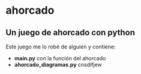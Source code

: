 # ahorcado
## Un juego de ahorcado con python

Este juego me lo robé de alguien y contiene:
- **main.py** con la función del ahorcado
- **ahorcado_diagramas.py** cnsdifjew

